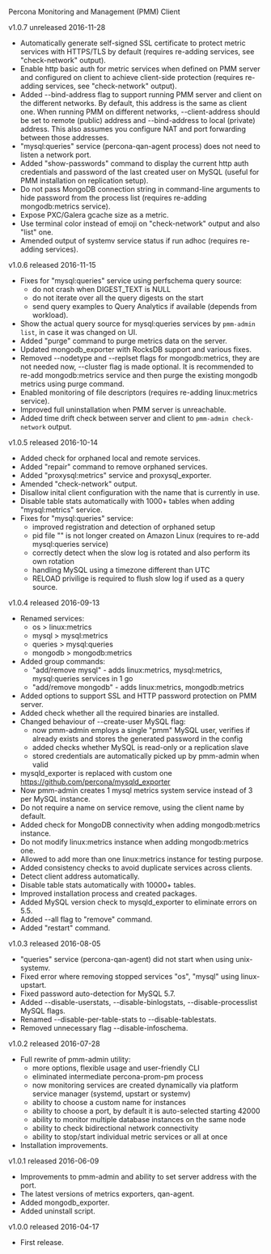 Percona Monitoring and Management (PMM) Client

v1.0.7 unreleased 2016-11-28

* Automatically generate self-signed SSL certificate to protect metric services with HTTPS/TLS by default (requires re-adding services, see "check-network" output).
* Enable http basic auth for metric services when defined on PMM server and configured on client to achieve client-side protection
  (requires re-adding services, see "check-network" output).
* Added --bind-address flag to support running PMM server and client on the different networks.
  By default, this address is the same as client one. When running PMM on different networks, --client-address should be set to remote (public) address
  and --bind-address to local (private) address. This also assumes you configure NAT and port forwarding between those addresses.
* "mysql:queries" service (percona-qan-agent process) does not need to listen a network port.
* Added "show-passwords" command to display the current http auth credentials and password of the last created user on MySQL (useful for PMM installation on replication setup).
* Do not pass MongoDB connection string in command-line arguments to hide password from the process list (requires re-adding mongodb:metrics service).
* Expose PXC/Galera gcache size as a metric.
* Use terminal color instead of emoji on "check-network" output and also "list" one.
* Amended output of systemv service status if run adhoc (requires re-adding services).

v1.0.6 released 2016-11-15

* Fixes for "mysql:queries" service using perfschema query source:
  * do not crash when DIGEST_TEXT is NULL
  * do not iterate over all the query digests on the start
  * send query examples to Query Analytics if available (depends from workload).
* Show the actual query source for mysql:queries services by `pmm-admin list`, in case it was changed on UI.
* Added "purge" command to purge metrics data on the server.
* Updated mongodb_exporter with RocksDB support and various fixes.
* Removed --nodetype and --replset flags for mongodb:metrics, they are not needed now, --cluster flag is made optional.
  It is recommended to re-add mongodb:metrics service and then purge the existing mongodb metrics using purge command.
* Enabled monitoring of file descriptors (requires re-adding linux:metrics service).
* Improved full uninstallation when PMM server is unreachable.
* Added time drift check between server and client to `pmm-admin check-network` output.

v1.0.5 released 2016-10-14

* Added check for orphaned local and remote services.
* Added "repair" command to remove orphaned services.
* Added "proxysql:metrics" service and proxysql_exporter.
* Amended "check-network" output.
* Disallow inital client configuration with the name that is currently in use.
* Disable table stats automatically with 1000+ tables when adding "mysql:metrics" service.
* Fixes for "mysql:queries" service:
  * improved registration and detection of orphaned setup
  * pid file "" is not longer created on Amazon Linux (requires to re-add mysql:queries service)
  * correctly detect when the slow log is rotated and also perform its own rotation
  * handling MySQL using a timezone different than UTC
  * RELOAD privilige is required to flush slow log if used as a query source.

v1.0.4 released 2016-09-13

* Renamed services:
  * os > linux:metrics
  * mysql > mysql:metrics
  * queries > mysql:queries
  * mongodb > mongodb:metrics
* Added group commands:
  * "add/remove mysql" - adds linux:metrics, mysql:metrics, mysql:queries services in 1 go
  * "add/remove mongodb" - adds linux:metrics, mongodb:metrics
* Added options to support SSL and HTTP password protection on PMM server.
* Added check whether all the required binaries are installed.
* Changed behaviour of --create-user MySQL flag:
  * now pmm-admin employs a single "pmm" MySQL user, verifies if already exists and stores the generated password in the config
  * added checks whether MySQL is read-only or a replication slave
  * stored credentials are automatically picked up by pmm-admin when valid
* mysqld_exporter is replaced with custom one https://github.com/percona/mysqld_exporter
* Now pmm-admin creates 1 mysql metrics system service instead of 3 per MySQL instance.
* Do not require a name on service remove, using the client name by default.
* Added check for MongoDB connectivity when adding mongodb:metrics instance.
* Do not modify linux:metrics instance when adding mongodb:metrics one.
* Allowed to add more than one linux:metrics instance for testing purpose.
* Added consistency checks to avoid duplicate services across clients.
* Detect client address automatically.
* Disable table stats automatically with 10000+ tables.
* Improved installation process and created packages.
* Added MySQL version check to mysqld_exporter to eliminate errors on 5.5.
* Added --all flag to "remove" command.
* Added "restart" command.

v1.0.3 released 2016-08-05

* "queries" service (percona-qan-agent) did not start when using unix-systemv.
* Fixed error where removing stopped services "os", "mysql" using linux-upstart.
* Fixed password auto-detection for MySQL 5.7.
* Added --disable-userstats, --disable-binlogstats, --disable-processlist MySQL flags.
* Renamed --disable-per-table-stats to --disable-tablestats.
* Removed unnecessary flag --disable-infoschema.

v1.0.2 released 2016-07-28

* Full rewrite of pmm-admin utility:
  * more options, flexible usage and user-friendly CLI
  * eliminated intermediate percona-prom-pm process
  * now monitoring services are created dynamically via platform service manager (systemd, upstart or systemv)
  * ability to choose a custom name for instances
  * ability to choose a port, by default it is auto-selected starting 42000
  * ability to monitor multiple database instances on the same node
  * ability to check bidirectional network connectivity
  * ability to stop/start individual metric services or all at once
* Installation improvements.

v1.0.1 released 2016-06-09

* Improvements to pmm-admin and ability to set server address with the port.
* The latest versions of metrics exporters, qan-agent.
* Added mongodb_exporter.
* Added uninstall script.

v1.0.0 released 2016-04-17

* First release.

